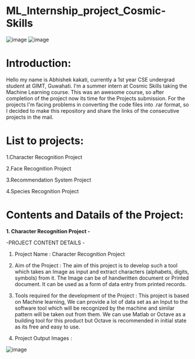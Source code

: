 # **ML_Internship_project_Cosmic-Skills**

![image](https://user-images.githubusercontent.com/57028410/87006381-338cfe00-c1de-11ea-9488-8bd5bece6ee7.png)
![image](https://user-images.githubusercontent.com/57028410/87008352-3a694000-c1e1-11ea-8023-cfaf52d140b6.png)

# Introduction:
Hello my name is Abhishek kakati, currently a 1st year CSE undergrad student at GIMT, Guwahati. I'm a summer intern at Cosmic Skills taking the Machine Learning course. This was an awesome course, so after completion of the project now its time for the Projects submission. For the projects I'm facing problems in converting the code files into .rar format, so I decided to make this repository and share the links of the consecutive projects in the mail.

# List to projects:
1.Character Recognition Project

2.Face Recognition Project

3.Recommendation System Project

4.Species Recognition Project

# Contents and Datails of the Project:

**1. Character Recognition Project -**

-PROJECT CONTENT DETAILS -

1) Project Name : Character Recognition Project

2) Aim of the Project : The aim of this project is to develop such a tool which takes an Image as input and extract characters (alphabets, digits, symbols) from it. The Image can be of handwritten document or Printed document. It can be used as a form of data entry from printed records.

3) Tools required for the development of the Project : This project is based on Machine learning, We can provide a lot of data set as an Input to the software tool which will be recognized by the machine and similar pattern will be taken out from them. We can use Matlab or Octave as a building tool for this product but Octave is recommended in initial state as its free and easy to use.

4) Project Output Images :

![image](https://user-images.githubusercontent.com/57028410/87012378-d21d5d00-c1e6-11ea-9083-bcad18fe2c5a.png)






